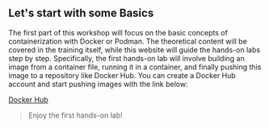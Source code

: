 ## Let's start with some Basics

The first part of this workshop will focus on the basic concepts of containerization with Docker or Podman. The theoretical content will be covered in the training itself, while this website will guide the hands-on labs step by step. Specifically, the first hands-on lab will involve building an image from a container file, running it in a container, and finally pushing this image to a repository like Docker Hub. 
You can create a Docker Hub account and start pushing images with the link below:

[Docker Hub](https://hub.docker.com/)

> Enjoy the first hands-on lab!